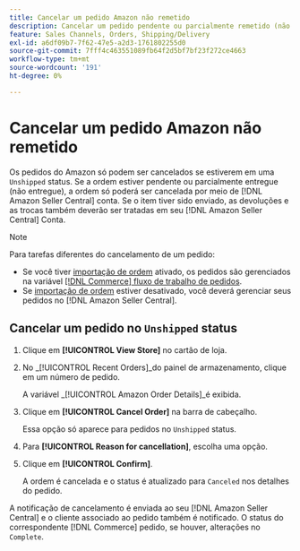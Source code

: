 ```yaml
---
title: Cancelar um pedido Amazon não remetido
description: Cancelar um pedido pendente ou parcialmente remetido (não remetido) por meio da Amazon [!DNL Seller Central] conta.
feature: Sales Channels, Orders, Shipping/Delivery
exl-id: a6df09b7-7f62-47e5-a2d3-1761802255d0
source-git-commit: 7fff4c463551089fb64f2d5bf7bf23f272ce4663
workflow-type: tm+mt
source-wordcount: '191'
ht-degree: 0%

---
```


# Cancelar um pedido Amazon não remetido

Os pedidos do Amazon só podem ser cancelados se estiverem em uma `Unshipped` status. Se a ordem estiver pendente ou parcialmente entregue (não entregue), a ordem só poderá ser cancelada por meio de [!DNL Amazon Seller Central] conta. Se o item tiver sido enviado, as devoluções e as trocas também deverão ser tratadas em seu [!DNL Amazon Seller Central] Conta.

>[!NOTE]
>
>Para tarefas diferentes do cancelamento de um pedido:
>
>- Se você tiver [importação de ordem](./order-settings.md) ativado, os pedidos são gerenciados na variável [[!DNL Commerce] fluxo de trabalho de pedidos](https://experienceleague.adobe.com/docs/commerce-admin/stores-sales/order-management/orders/orders.html).
>- Se [importação de ordem](./order-settings.md) estiver desativado, você deverá gerenciar seus pedidos no [!DNL Amazon Seller Central].

## Cancelar um pedido no `Unshipped` status

1. Clique em **[!UICONTROL View Store]** no cartão de loja.

1. No _[!UICONTROL Recent Orders]_do painel de armazenamento, clique em um número de pedido.

   A variável _[!UICONTROL Amazon Order Details]_é exibida.

1. Clique em **[!UICONTROL Cancel Order]** na barra de cabeçalho.

   Essa opção só aparece para pedidos no `Unshipped` status.

1. Para **[!UICONTROL Reason for cancellation]**, escolha uma opção.

1. Clique em **[!UICONTROL Confirm]**.

   A ordem é cancelada e o status é atualizado para `Canceled` nos detalhes do pedido.

A notificação de cancelamento é enviada ao seu [!DNL Amazon Seller Central] e o cliente associado ao pedido também é notificado. O status do correspondente [!DNL Commerce] pedido, se houver, alterações no `Complete`.
